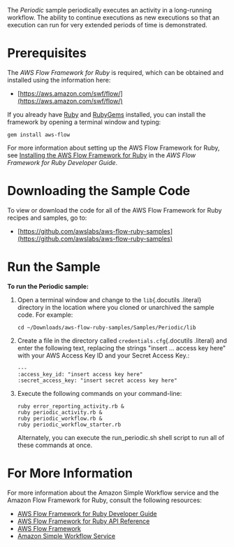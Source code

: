 The *Periodic* sample periodically executes an activity in a
long-running workflow. The ability to continue executions as new
executions so that an execution can run for very extended periods of
time is demonstrated.

Prerequisites
=============

The *AWS Flow Framework for Ruby* is required, which can be obtained and
installed using the information here:

-   [https://aws.amazon.com/swf/flow/](https://aws.amazon.com/swf/flow/)

If you already have [Ruby](https://www.ruby-lang.org/) and
[RubyGems](http://rubygems.org/) installed, you can install the
framework by opening a terminal window and typing:

~~~~ {.literal-block}
gem install aws-flow
~~~~

For more information about setting up the AWS Flow Framework for Ruby,
see [Installing the AWS Flow Framework for
Ruby](http://docs.aws.amazon.com/amazonswf/latest/awsrbflowguide/installing.html)
in the *AWS Flow Framework for Ruby Developer Guide*.

Downloading the Sample Code
===========================

To view or download the code for all of the AWS Flow Framework for Ruby
recipes and samples, go to:

-   [https://github.com/awslabs/aws-flow-ruby-samples](https://github.com/awslabs/aws-flow-ruby-samples)

Run the Sample
==============

**To run the Periodic sample:**

1.  Open a terminal window and change to the `lib`{.docutils .literal}
    directory in the location where you cloned or unarchived the sample
    code. For example:

    ~~~~ {.literal-block}
    cd ~/Downloads/aws-flow-ruby-samples/Samples/Periodic/lib
    ~~~~

2.  Create a file in the directory called `credentials.cfg`{.docutils
    .literal} and enter the following text, replacing the strings
    "insert ... access key here" with your AWS Access Key ID and your
    Secret Access Key.:

    ~~~~ {.literal-block}
    ---
    :access_key_id: "insert access key here"
    :secret_access_key: "insert secret access key here"
    ~~~~

3.  Execute the following commands on your command-line:

    ~~~~ {.literal-block}
    ruby error_reporting_activity.rb &
    ruby periodic_activity.rb &
    ruby periodic_workflow.rb &
    ruby periodic_workflow_starter.rb
    ~~~~

    Alternately, you can execute the run\_periodic.sh shell script to
    run all of these commands at once.

For More Information
====================

For more information about the Amazon Simple Workflow service and the
Amazon Flow Framework for Ruby, consult the following resources:

-   [AWS Flow Framework for Ruby Developer
    Guide](http://docs.aws.amazon.com/amazonswf/latest/awsrbflowguide/)
-   [AWS Flow Framework for Ruby API
    Reference](https://docs.aws.amazon.com/amazonswf/latest/awsrbflowapi/)
-   [AWS Flow Framework](http://aws.amazon.com/swf/flow/)
-   [Amazon Simple Workflow Service](http://aws.amazon.com/swf/)


